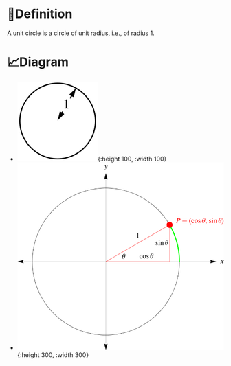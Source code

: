# 📝Definition
A unit circle is a circle of unit radius, i.e., of radius 1.

# 📈Diagram
- ![name|100x100](../assets/UnitCircle_1000.svg){:height 100, :width 100}
- ![name|300x300](../assets/TrigonometryUnitCircle_700.svg){:height 300, :width 300}
